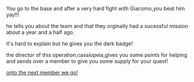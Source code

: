 You go to the base and after a very hard fight with Giacomo,you beat him yay!!!

he tells you about the team and that they orginally had a sucessful mission about a year and a half ago.

it's hard to explain but he gives you the dark badge!

the director of this operation,cassiopeia,gives you some points for helping and sends over a member to give you some supply for your quest!

[onto the next member we go!]()